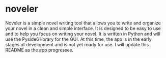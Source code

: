 # noveler
Noveler is a simple novel writing tool that allows you to write and organize your novel in a clean and simple interface. 
It is designed to be easy to use and to help you focus on writing your novel. It is written in Python and will use the 
Pyside6 library for the GUI. At this time, the app is in the early stages of development and is not yet ready for use. 
I will update this README as the app progresses. 
```